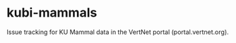kubi-mammals
============

Issue tracking for KU Mammal data in the VertNet portal (portal.vertnet.org).

